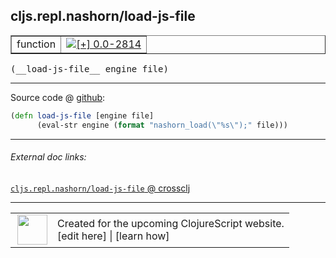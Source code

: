 ## cljs.repl.nashorn/load-js-file



 <table border="1">
<tr>
<td>function</td>
<td><a href="https://github.com/cljsinfo/cljs-api-docs/tree/0.0-2814"><img valign="middle" alt="[+] 0.0-2814" title="Added in 0.0-2814" src="https://img.shields.io/badge/+-0.0--2814-lightgrey.svg"></a> </td>
</tr>
</table>


 <samp>
(__load-js-file__ engine file)<br>
</samp>

---







Source code @ [github](https://github.com/clojure/clojurescript/blob/r1.7.48/src/main/clojure/cljs/repl/nashorn.clj#L75-L76):

```clj
(defn load-js-file [engine file]
      (eval-str engine (format "nashorn_load(\"%s\");" file)))
```

<!--
Repo - tag - source tree - lines:

 <pre>
clojurescript @ r1.7.48
└── src
    └── main
        └── clojure
            └── cljs
                └── repl
                    └── <ins>[nashorn.clj:75-76](https://github.com/clojure/clojurescript/blob/r1.7.48/src/main/clojure/cljs/repl/nashorn.clj#L75-L76)</ins>
</pre>

-->

---



###### External doc links:

[`cljs.repl.nashorn/load-js-file` @ crossclj](http://crossclj.info/fun/cljs.repl.nashorn/load-js-file.html)<br>

---

 <table>
<tr><td>
<img valign="middle" align="right" width="48px" src="http://i.imgur.com/Hi20huC.png">
</td><td>
Created for the upcoming ClojureScript website.<br>
[edit here] | [learn how]
</td></tr></table>

[edit here]:https://github.com/cljsinfo/cljs-api-docs/blob/master/cljsdoc/cljs.repl.nashorn/load-js-file.cljsdoc
[learn how]:https://github.com/cljsinfo/cljs-api-docs/wiki/cljsdoc-files

<!--

This information was too distracting to show to readers, but I'll leave it
commented here since it is helpful to:

- pretty-print the data used to generate this document
- and show how to retrieve that data



The API data for this symbol:

```clj
{:ns "cljs.repl.nashorn",
 :name "load-js-file",
 :type "function",
 :signature ["[engine file]"],
 :source {:code "(defn load-js-file [engine file]\n      (eval-str engine (format \"nashorn_load(\\\"%s\\\");\" file)))",
          :title "Source code",
          :repo "clojurescript",
          :tag "r1.7.48",
          :filename "src/main/clojure/cljs/repl/nashorn.clj",
          :lines [75 76]},
 :full-name "cljs.repl.nashorn/load-js-file",
 :full-name-encode "cljs.repl.nashorn/load-js-file",
 :history [["+" "0.0-2814"]]}

```

Retrieve the API data for this symbol:

```clj
;; from Clojure REPL
(require '[clojure.edn :as edn])
(-> (slurp "https://raw.githubusercontent.com/cljsinfo/cljs-api-docs/catalog/cljs-api.edn")
    (edn/read-string)
    (get-in [:symbols "cljs.repl.nashorn/load-js-file"]))
```

-->
